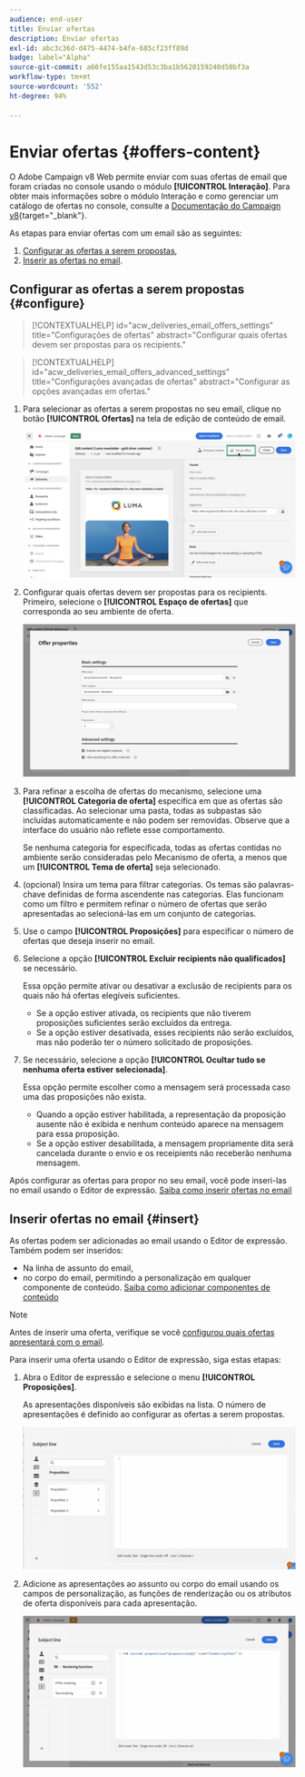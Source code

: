 ```yaml
---
audience: end-user
title: Enviar ofertas
description: Enviar ofertas
exl-id: abc3c36d-d475-4474-b4fe-685cf23ff89d
badge: label="Alpha"
source-git-commit: a66fe155aa1543d53c3ba1b5620159240d50bf3a
workflow-type: tm+mt
source-wordcount: '552'
ht-degree: 94%

---
```



# Enviar ofertas {#offers-content}

O Adobe Campaign v8 Web permite enviar com suas ofertas de email que foram criadas no console usando o módulo **[!UICONTROL Interação]**. Para obter mais informações sobre o módulo Interação e como gerenciar um catálogo de ofertas no console, consulte a [Documentação do Campaign v8](https://experienceleague.adobe.com/docs/campaign/campaign-v8/offers/interaction.html?lang=pt-BR){target="_blank"}.

As etapas para enviar ofertas com um email são as seguintes:

1. [Configurar as ofertas a serem propostas](#configure),
1. [Inserir as ofertas no email](#insert).

## Configurar as ofertas a serem propostas {#configure}

>[!CONTEXTUALHELP]
>id="acw_deliveries_email_offers_settings"
>title="Configurações de ofertas"
>abstract="Configurar quais ofertas devem ser propostas para os recipients."

>[!CONTEXTUALHELP]
>id="acw_deliveries_email_offers_advanced_settings"
>title="Configurações avançadas de ofertas"
>abstract="Configurar as opções avançadas em ofertas."

1. Para selecionar as ofertas a serem propostas no seu email, clique no botão **[!UICONTROL Ofertas]** na tela de edição de conteúdo de email.

   ![](assets/setup-offers.png)

1. Configurar quais ofertas devem ser propostas para os recipients. Primeiro, selecione o **[!UICONTROL Espaço de ofertas]** que corresponda ao seu ambiente de oferta.

   ![](assets/create-content-offers.png)

1. Para refinar a escolha de ofertas do mecanismo, selecione uma **[!UICONTROL Categoria de oferta]** específica em que as ofertas são classificadas. Ao selecionar uma pasta, todas as subpastas são incluídas automaticamente e não podem ser removidas. Observe que a interface do usuário não reflete esse comportamento.

   Se nenhuma categoria for especificada, todas as ofertas contidas no ambiente serão consideradas pelo Mecanismo de oferta, a menos que um **[!UICONTROL Tema de oferta]** seja selecionado.

1. (opcional) Insira um tema para filtrar categorias. Os temas são palavras-chave definidas de forma ascendente nas categorias. Elas funcionam como um filtro e permitem refinar o número de ofertas que serão apresentadas ao selecioná-las em um conjunto de categorias.

1. Use o campo **[!UICONTROL Proposições]** para especificar o número de ofertas que deseja inserir no email.

1. Selecione a opção **[!UICONTROL Excluir recipients não qualificados]** se necessário.

   Essa opção permite ativar ou desativar a exclusão de recipients para os quais não há ofertas elegíveis suficientes.

   * Se a opção estiver ativada, os recipients que não tiverem proposições suficientes serão excluídos da entrega.
   * Se a opção estiver desativada, esses recipients não serão excluídos, mas não poderão ter o número solicitado de proposições.

1. Se necessário, selecione a opção **[!UICONTROL Ocultar tudo se nenhuma oferta estiver selecionada]**.

   Essa opção permite escolher como a mensagem será processada caso uma das proposições não exista.

   * Quando a opção estiver habilitada, a representação da proposição ausente não é exibida e nenhum conteúdo aparece na mensagem para essa proposição.
   * Se a opção estiver desabilitada, a mensagem propriamente dita será cancelada durante o envio e os receipients não receberão nenhuma mensagem.

Após configurar as ofertas para propor no seu email, você pode inseri-las no email usando o Editor de expressão. [Saiba como inserir ofertas no email](#insert)

## Inserir ofertas no email {#insert}

As ofertas podem ser adicionadas ao email usando o Editor de expressão. Também podem ser inseridos:

* Na linha de assunto do email,
* no corpo do email, permitindo a personalização em qualquer componente de conteúdo. [Saiba como adicionar componentes de conteúdo](content-components.md)

>[!NOTE]
>
>Antes de inserir uma oferta, verifique se você [configurou quais ofertas apresentará com o email](#configure).

Para inserir uma oferta usando o Editor de expressão, siga estas etapas:

1. Abra o Editor de expressão e selecione o menu **[!UICONTROL Proposições]**.

   As apresentações disponíveis são exibidas na lista. O número de apresentações é definido ao configurar as ofertas a serem propostas.

   ![](assets/offer-insertion.png)

1. Adicione as apresentações ao assunto ou corpo do email usando os campos de personalização, as funções de renderização ou os atributos de oferta disponíveis para cada apresentação.

   ![](assets/offer-inserted.png)
